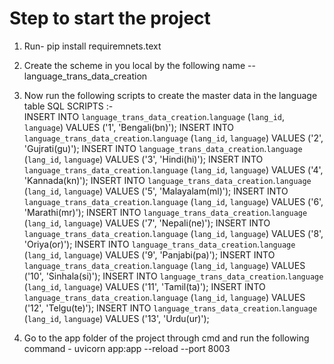 # Step to start the project
1. Run- pip install requiremnets.text
2. Create the scheme in you local by the following name -- language_trans_data_creation
3. Now run the following scripts to create the master data in the language table
SQL SCRIPTS :-  
              INSERT INTO `language_trans_data_creation`.`language` (`lang_id`, `language`) VALUES ('1', 'Bengali(bn)');
              INSERT INTO `language_trans_data_creation`.`language` (`lang_id`, `language`) VALUES ('2', 'Gujrati(gu)');
              INSERT INTO `language_trans_data_creation`.`language` (`lang_id`, `language`) VALUES ('3', 'Hindi(hi)');
              INSERT INTO `language_trans_data_creation`.`language` (`lang_id`, `language`) VALUES ('4', 'Kannada(kn)');
              INSERT INTO `language_trans_data_creation`.`language` (`lang_id`, `language`) VALUES ('5', 'Malayalam(ml)');
              INSERT INTO `language_trans_data_creation`.`language` (`lang_id`, `language`) VALUES ('6', 'Marathi(mr)');
              INSERT INTO `language_trans_data_creation`.`language` (`lang_id`, `language`) VALUES ('7', 'Nepali(ne)');
              INSERT INTO `language_trans_data_creation`.`language` (`lang_id`, `language`) VALUES ('8', 'Oriya(or)');
              INSERT INTO `language_trans_data_creation`.`language` (`lang_id`, `language`) VALUES ('9', 'Panjabi(pa)');
              INSERT INTO `language_trans_data_creation`.`language` (`lang_id`, `language`) VALUES ('10', 'Sinhala(si)');
              INSERT INTO `language_trans_data_creation`.`language` (`lang_id`, `language`) VALUES ('11', 'Tamil(ta)');
              INSERT INTO `language_trans_data_creation`.`language` (`lang_id`, `language`) VALUES ('12', 'Telgu(te)');
              INSERT INTO `language_trans_data_creation`.`language` (`lang_id`, `language`) VALUES ('13', 'Urdu(ur)');
          
4. Go to the app folder of the project through cmd and run the following command - uvicorn app:app --reload --port 8003
